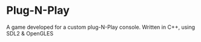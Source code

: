 # Plug-N-Play
 A game developed for a custom plug-N-Play console. Written in C++, using SDL2 & OpenGLES
